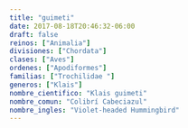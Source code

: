 ```yaml
---
title: "guimeti"
date: 2017-08-18T20:46:32-06:00
draft: false
reinos: ["Animalia"]
divisiones: ["Chordata"]
clases: ["Aves"]
ordenes: ["Apodiformes"]
familias: ["Trochilidae "]
generos: ["Klais"]
nombre_cientifico: "Klais guimeti"
nombre_comun: "Colibrí Cabeciazul"
nombre_ingles: "Violet-headed Hummingbird"
---
```

